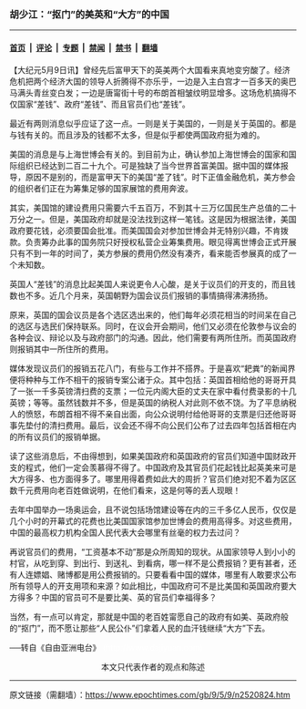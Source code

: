 ### 胡少江：“抠门”的美英和“大方”的中国

---

#### [首页](../../../..?n2520824) &nbsp;|&nbsp; [评论](../../../../../epoch-comment?n2520824) &nbsp;|&nbsp; [专题](../../../../../epoch-special?n2520824) &nbsp;|&nbsp; [禁闻](../../../../../epoch-news?n2520824) &nbsp;|&nbsp; [禁书](../../../../../books?n2520824) &nbsp;|&nbsp; [翻墙](https://github.com/gfw-breaker/nogfw/blob/master/README.md?n2520824)


<div class="post_content" id="artbody" itemprop="articleBody">
 <!-- article content begin -->
 <p>
  【大纪元5月9日讯】曾经先后富甲天下的英美两个大国看来真地变穷酸了。经济危机把两个经济大国的领导人折腾得不亦乐乎，一边是入主白宫才一百多天的奥巴马满头青丝变白发；一边是唐甯街十号的布朗首相皱纹明显增多。这场危机搞得不仅国家“差钱”、政府“差钱”、而且官员们也“差钱”。
 </p>
 <p>
  最近有两则消息似乎应证了这一点。一则是关于美国的，一则是关于英国的。都是与钱有关的。而且涉及的钱都不太多，但是似乎都使两国政府挺为难的。
 </p>
 <p>
  美国的消息是与上海世博会有关的。到目前为止，确认参加上海世博会的国家和国际组织已经达到二百二十九个。可是独缺了当今世界首富美国。据中国的媒体报导，原因不是别的，而是富甲天下的美国“差了钱”。时下正值金融危机，美方参会的组织者们正在为筹集足够的国家展馆的费用奔波。
 </p>
 <p>
  其实，美国馆的建设费用只需要六千五百万，不到其十三万亿国民生产总值的二十万分之一。但是，美国政府却就是没法找到这样一笔钱。这是因为根据法律，美国政府要花钱，必须要国会批准。而美国国会对参加世博会并无特别兴趣，不肯拨款。负责筹办此事的国务院只好授权私营企业筹集费用。眼见得离世博会正式开展只有不到一年的时间了，美方参展的费用仍然没有凑齐，看来能否参展真的成了一个未知数。
 </p>
 <p>
  英国人“差钱”的消息比起美国人来说更令人心酸，是关于议员们的开支的，而且钱数也不多。近几个月来，英国朝野为国会议员们报销的事情搞得沸沸扬扬。
 </p>
 <p>
  原来，英国的国会议员是各个选区选出来的，他们每年必须花相当的时间呆在自己的选区与选民们保持联系。同时，在议会开会期间，他们又必须在伦敦参与议会的各种会议、辩论以及与政府部门的沟通。因此，他们需要有两所住所。而英国政府则报销其中一所住所的费用。
 </p>
 <p>
  媒体发现议员们的报销五花八门，有些与工作并不搭界。于是喜欢“耙粪”的新闻界便将种种与工作不相干的报销专案公诸于众。其中包括：英国首相给他的哥哥开具了一张一千多英镑清扫费的支票；一位元内阁大臣的丈夫在家中看付费录影的十几英镑；等等。虽然钱数并不多，但是英国的纳税人对此则不依不饶。为了平息纳税人的愤怒，布朗首相不得不亲自出面，向公众说明付给他哥哥的支票是归还他哥哥事先垫付的清扫费用。最后，议会还不得不向公民们公布了过去四年包括首相在内的所有议员们的报销单据。
 </p>
 <p>
  读了这些消息后，不由得想到，如果美国政府和英国政府的官员们知道中国财政开支的程式，他们一定会羡慕得不得了。中国政府及其官员们花起钱比起英美来可是大方得多、也方面得多了。哪里用得着费如此大的周折？官员们绝对犯不着为区区数千元费用向老百姓做说明，在他们看来，这是何等的丢人现眼！
 </p>
 <p>
  去年中国举办一场奥运会，且不说包括场馆建设等在内的三千多亿人民币，仅仅是几个小时的开幕式的花费也比美国国家馆参加世博会的费用高得多。对这些费用，中国的最高权力机构全国人民代表大会哪里有丝毫的权力去过问？
 </p>
 <p>
  再说官员们的费用，“工资基本不动”那是众所周知的现状。从国家领导人到小小的村官，从吃到穿、到出行、到送礼、到看病，哪一样不是公费报销？更有甚者，还有人连嫖娼、赌博都是用公费报销的。只要看看中国的媒体，哪里有人敢要求公布所有领导人的开支用项和来源？如此相比，中国政府可不是比美国和英国政府要大方得多？中国的官员可不是要比美、英的官员们幸福得多？
 </p>
 <p>
  当然，有一点可以肯定，那就是中国的老百姓甯愿自己的政府有如美、英政府般的“抠门”，而不愿让那些“人民公仆”们拿着人民的血汗钱继续“大方”下去。
 </p>
 <p>
  ──转自《自由亚洲电台》
  <font color="#ffffff">
   (http://www.dajiyuan.com)
  </font>
  <br/>
  <center>
   <font class="GY13">
    本文只代表作者的观点和陈述
   </font>
  </center>
 </p>
 <!-- article content end -->
 <div id="below_article_ad">
 </div>
</div>


---

原文链接（需翻墙）：https://www.epochtimes.com/gb/9/5/9/n2520824.htm